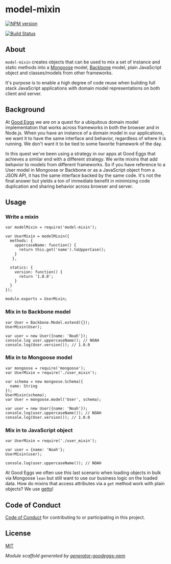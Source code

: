 # model-mixin

[![NPM version](https://badge.fury.io/js/model-mixin.png)](http://badge.fury.io/js/model-mixin)

[![Build Status](https://travis-ci.org/goodeggs/model-mixin.png)](https://travis-ci.org/goodeggs/model-mixin)

## About

`model-mixin` creates objects that can be used to mix a set of instance and static methods into a [Mongoose](http://mongoosejs.com) model, [Backbone](http://backbonejs.org) model, plain JavaScript object and classes/models from other frameworks.

It's purpose is to enable a high degree of code reuse when building full stack JavaScript applications with domain model representations on both client and server.

## Background

At [Good Eggs](http://www.goodeggs.com) we are on a quest for a ubiquitous domain model implementation that works across frameworks in both the browser and in Node.js.
When you have an instance of a domain model in our applications, we want it to have the same interface and behavior, regardless
of where it is running. We don't want it to be tied to some favorite framework of the day.

In this quest we've been using a strategy in our apps at Good Eggs that achieves a similar end with a different strategy.
We write mixins that add behavior to models from different frameworks. So if you have reference to a User model in
Mongoose or Backbone or as a JavaScript object from a JSON API, it has the same interface backed by the same code. It's not the final answer but yields a ton
of immediate benefit in minimizing code duplication and sharing behavior across browser and server.

## Usage

### Write a mixin

```
var modelMixin = require('model-mixin');

var UserMixin = modelMixin({
  methods: {
    uppercaseName: function() {
      return this.get('name').toUpperCase();
    }
   },

  statics: {
    version: function() {
      return '1.0.0';
    }
  }
});

module.exports = UserMixin;
```

### Mix in to Backbone model

```
var User = Backbone.Model.extend({});
UserMixin(User);

var user = new User({name: 'Noah'});
console.log user.uppercaseName(); // NOAH
console.log(User.version()); // 1.0.0
```

### Mix in to Mongoose model

```
var mongoose = require('mongoose');
var UserMixin = require('./user_mixin');

var schema = new mongoose.Schema({
  name: String
});
UserMixin(schema);
var User = mongoose.model('User', schema);

var user = new User({name: 'Noah'});
console.log(user.uppercaseName()); // NOAH
console.log(User.version()); // 1.0.0
```

### Mix in to JavaScript object
```
var UserMixin = require('./user_mixin');

var user = {name: 'Noah'};
UserMixin(user);

console.log(user.uppercaseName()); // NOAH
```

At Good Eggs we often use this last scenario when loading objects in bulk via Mongoose `lean` but still want to use our business logic on the loaded data. How do mixins that access attributes via a `get` method work with plain objects? We use [getto](https://github.com/goodeggs/getto)!

## Code of Conduct

[Code of Conduct](https://github.com/goodeggs/model-mixin/blob/master/CODE_OF_CONDUCT.md)
for contributing to or participating in this project.

## License

[MIT](https://github.com/goodeggs/model-mixin/blob/master/LICENSE.md)

_Module scaffold generated by [generator-goodeggs-npm](https://github.com/goodeggs/generator-goodeggs-npm)_
